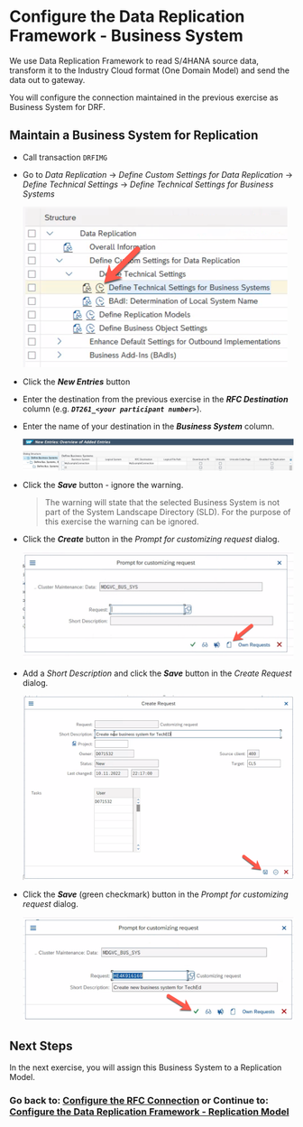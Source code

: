 # Configure the Data Replication Framework - Business System
We use Data Replication Framework to read S/4HANA source data, transform it to the Industry Cloud format (One Domain Model) and send the data out to gateway.

You will configure the connection maintained in the previous exercise as Business System for DRF.

## Maintain a Business System for Replication

- Call transaction `DRFIMG`

- Go to *Data Replication* -> *Define Custom Settings for Data Replication* -> *Define Technical Settings* -> *Define Technical Settings for Business Systems*

    ![](images/EX6_1.png)

- Click the ***New Entries*** button

- Enter the destination from the previous exercise in the ***RFC Destination*** column (e.g. ***`DT261_<your participant number>`***).

- Enter the name of your destination in the ***Business System*** column.

    ![](images/EX6_2.jpg)

- Click the ***Save*** button - ignore the warning.

   > The warning will state that the selected Business System is not part of the System Landscape Directory (SLD). For the purpose of this exercise the warning can be ignored.

- Click the ***Create*** button in the *Prompt for customizing request* dialog.

    ![](images/EX6_3.png)

- Add a *Short Description* and click the ***Save*** button in the *Create Request* dialog.

    ![](images/EX6_4.png)

- Click the ***Save*** (green checkmark) button in the *Prompt for customizing request* dialog.

    ![](images/EX6_5.png)

## Next Steps

In the next exercise, you will assign this Business System to a Replication Model.

### Go back to: [**Configure the RFC Connection**](../ex5/README.md) or Continue to: [**Configure the Data Replication Framework - Replication Model**](../ex7/README.md)
